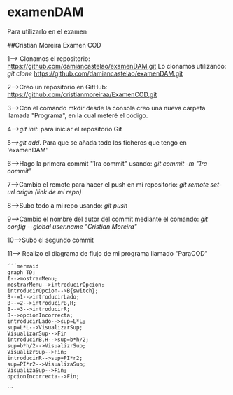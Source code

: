 # examenDAM
Para utilizarlo en el examen

##Cristian Moreira Examen COD

1--> Clonamos el repositorio: https://github.com/damiancastelao/examenDAM.git
	Lo clonamos utilizando: *git clone* https://github.com/damiancastelao/examenDAM.git
	
2-->Creo un repositorio en GitHub: https://github.com/cristianmoreiraa/ExamenCOD.git

3-->Con el comando mkdir desde la consola creo una nueva carpeta llamada "Programa", en la cual meteré el código.

4-->*git init*: para iniciar el repositorio Git

5-->*git add*. Para que se añada todo los ficheros que tengo en 'examenDAM'

6-->Hago la primera commit "1ra commit" usando: *git commit -m "1ra commit"*

7-->Cambio el remote para hacer el push en mi repositorio: *git remote set-url origin (link de mi repo)*
 
8-->Subo todo a mi repo usando: *git push*

9-->Cambio el nombre del autor del commit mediante el comando: *git config --global user.name "Cristian Moreira"*

10-->Subo el segundo commit

11--> Realizo el diagrama de flujo de mi programa llamado "ParaCOD"


	´´´mermaid
	graph TD;
    I-->mostrarMenu;
    mostrarMenu-->introducirOpcion;
    introducirOpcion-->B{switch};
    B--=1-->introducirLado;
    B--=2-->introducirB,H;
    B--=3-->introducirR;
    B-->opcionIncorrecta;
    introducirLado-->sup=L*L;
    sup=L*L-->VisualizarSup;
    VisualizarSup-->Fin
    introducirB,H-->sup=b*h/2;
    sup=b*h/2-->VisualizrSup;
    VisualizrSup-->Fin;
    introducirR-->sup=PI*r2;
    sup=PI*r2-->VisualizaSup;
    VisualizaSup-->Fin;
    opcionIncorrecta-->Fin;
   ´´´
